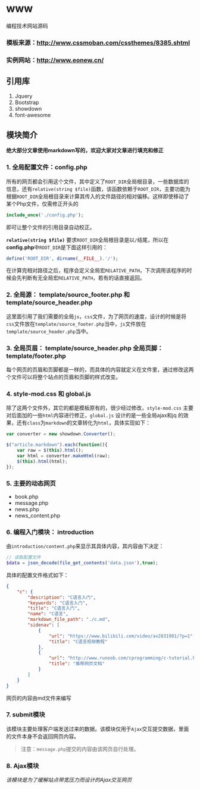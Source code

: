 # www
编程技术网站源码

### 模板来源：<http://www.cssmoban.com/cssthemes/8385.shtml>

### 实例网站：<http://www.eonew.cn/>

## 引用库
1. Jquery
2. Bootstrap
3. showdown
4. font-awesome

## 模块简介

**绝大部分文章使用markdown写的，欢迎大家对文章进行填充和修正**

### 1. 全局配置文件：config.php
所有的网页都会引用这个文件，其中定义了`ROOT_DIR`全局根目录，一些数据库的信息，还有`relative(string $file)`函数，该函数依赖于`ROOT_DIR`，主要功能为根据`ROOT_DIR`全局根目录来计算其传入的文件路径的相对偏移。这样即使移动了某个Php文件，仅需修正开头的
``` php
include_once('./config.php');
```
即可让整个文件的引用目录自动校正。

**`relative(string $file)`**
要求`ROOT_DIR`全局根目录是以`/`结尾，所以在**config.php**中`ROOT_DIR`是下面这样引用的：
``` php
define('ROOT_DIR', dirname(__FILE__).'/');
```
在计算完相对路径之后，程序会定义全局宏`RELATIVE_PATH`，下次调用该程序的时候会先判断有无全局宏`RELATIVE_PATH`，若有的话直接返回。

### 2. 全局源： template/source_footer.php 和 template/source_header.php
这里面引用了我们需要的全局`js`，`css`文件，为了网页的速度，设计的时候是将`css`文件放在`template/source_footer.php`当中，`js`文件放在`template/source_header.php`当中。

### 3. 全局页眉： template/source_header.php  全局页脚： template/footer.php
每个网页的页眉和页脚都是一样的，而具体的内容就定义在文件里，通过修改这两个文件可以将整个站点的页眉和页脚的样式改变。

### 4. style-mod.css 和 global.js
除了这两个文件外，其它的都是模板原有的，很少经过修改，`style-mod.css` 主要对后面加的一些`html`内容进行修正，`global.js` 设计的是一些全局ajax和jq
的效果，还有`class`为`markdown`的文章转化为`html`，具体实现如下：
``` javascript
var converter = new showdown.Converter();

$("article.markdown").each(function(){
    var raw = $(this).html();
    var html = converter.makeHtml(raw);
    $(this).html(html);
});
```

### 5. 主要的动态网页
* book.php
* message.php
* news.php
* news_content.php

### 6. 编程入门模块： introduction
由`introduction/content.php`来显示其具体内容，其内容由下决定：
``` php
// 读取配置文件
$data = json_decode(file_get_contents('data.json'),true);
```
具体的配置文件格式如下：
``` json
{
    "c": {
        "description": "C语言入门",
        "keywords": "C语言入门",
        "title": "C语言入门",
        "name": "C语言",
        "markdown_file_path": "./c.md",
        "sidenav": [
            {
                "url": "https://www.bilibili.com/video/av2831981/?p=1",
                "title": "C语言视频教程"
            },
            {
                "url": "http://www.runoob.com/cprogramming/c-tutorial.html",
                "title": "推荐网页文档"
            }
        ]
    }
}
```

网页的内容由md文件来编写

### 7. submit模块
该模块主要处理客户端发送过来的数据。该模块仅用于`Ajax`交互提交数据，里面的文件本身不会返回网页内容。

> 注意：`message.php`提交的内容由该网页自行处理。

### 8. Ajax模块

_该模块是为了缓解站点带宽压力而设计的Ajax交互网页_